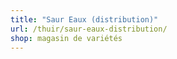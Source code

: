 ```yaml
---
title: "Saur Eaux (distribution)"
url: /thuir/saur-eaux-distribution/
shop: magasin de variétés
---
```

